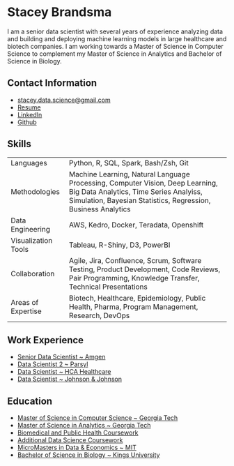 # Stacey Brandsma
I am a senior data scientist with several years of experience analyzing data
and building and deploying machine learning models in large healthcare
and biotech companies.  I am working towards a Master of Science in Computer Science
to complement my Master of Science in Analytics and Bachelor of Science in Biology.  

## Contact Information
- stacey.data.science@gmail.com
- [Resume](StaceyBrandsma_Resume.pdf)
- <a href="https://www.linkedin.com/in/stacey-brandsma/"> LinkedIn </a>
- <a href="https://www.github.com/staceybrandsma/"> Github </a>

## Skills
|   |   |
| --- | --- |
| Languages | Python, R, SQL, Spark, Bash/Zsh, Git |
| Methodologies | Machine Learning, Natural Language Processing, Computer Vision, Deep Learning, Big Data Analytics, Time Series Analyiss, Simulation, Bayesian Statistics, Regression, Business Analytics |
| Data Engineering | AWS, Kedro, Docker, Teradata, Openshift |
| Visualization Tools | Tableau, R-Shiny, D3, PowerBI |
| Collaboration | Agile, Jira, Confluence, Scrum, Software Testing, Product Development, Code Reviews, Pair Programming, Knowledge Transfer, Technical Presentations |
| Areas of Expertise | Biotech, Healthcare, Epidemiology, Public Health, Pharma, Program Management, Research, DevOps |

## Work Experience
- [Senior Data Scientist ~ Amgen](experience.md)
- [Data Scientist 2 ~ Parsyl](experience.md)
- [Data Scientist ~ HCA Healthcare](experience.md)
- [Data Scientist ~ Johnson & Johnson](experience.md)

## Education
- [Master of Science in Computer Science ~ Georgia Tech](education.md)
- [Master of Science in Analytics ~ Georgia Tech](education.md)
- [Biomedical and Public Health Coursework](education.md)
- [Additional Data Science Coursework](education.md)
- [MicroMasters in Data & Economics ~ MIT](education.md)
- [Bachelor of Science in Biology ~ Kings University](education.md)
